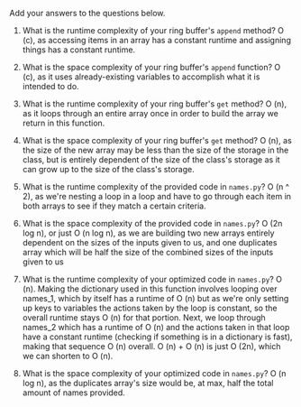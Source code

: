 Add your answers to the questions below.

1. What is the runtime complexity of your ring buffer's `append` method?
   O (c), as accessing items in an array has a constant runtime and assigning things has a constant runtime.

2. What is the space complexity of your ring buffer's `append` function?
   O (c), as it uses already-existing variables to accomplish what it is intended to do.

3. What is the runtime complexity of your ring buffer's `get` method?
   O (n), as it loops through an entire array once in order to build the array we return in this function.

4. What is the space complexity of your ring buffer's `get` method?
   O (n), as the size of the new array may be less than the size of the storage in the class, but is entirely dependent of the size of the class's storage as it can grow up to the size of the class's storage.

5. What is the runtime complexity of the provided code in `names.py`?
   O (n ^ 2), as we're nesting a loop in a loop and have to go through each item in both arrays to see if they match a certain criteria.

6. What is the space complexity of the provided code in `names.py`?
   O (2n log n), or just O (n log n), as we are building two new arrays entirely dependent on the sizes of the inputs given to us, and one duplicates array which will be half the size of the combined sizes of the inputs given to us

7. What is the runtime complexity of your optimized code in `names.py`?
   O (n). Making the dictionary used in this function involves looping over names_1, which by itself has a runtime of O (n) but as we're only setting up keys to variables the actions taken by the loop is constant, so the overall runtime stays O (n) for that portion. Next, we loop through names_2 which has a runtime of O (n) and the actions taken in that loop have a constant runtime (checking if something is in a dictionary is fast), making that sequence O (n) overall. O (n) + O (n) is just O (2n), which we can shorten to O (n).

8. What is the space complexity of your optimized code in `names.py`?
   O (n log n), as the duplicates array's size would be, at max, half the total amount of names provided.
